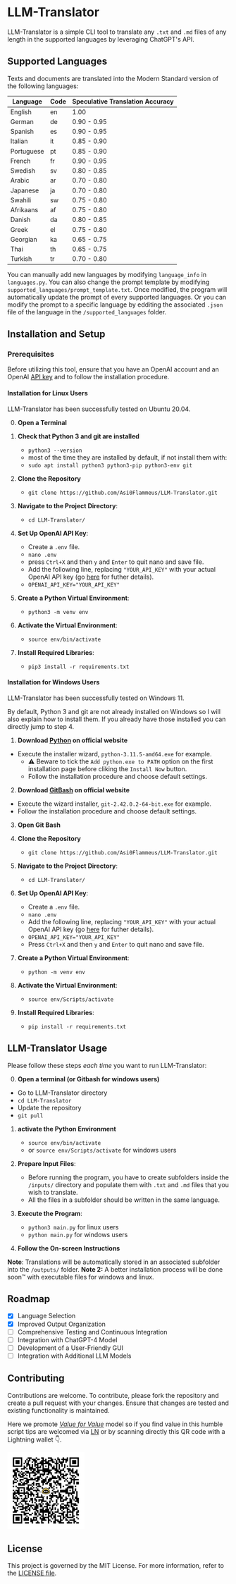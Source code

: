 # LLM-Translator

LLM-Translator is a simple CLI tool to translate any `.txt` and `.md` files of any length in the supported languages by leveraging ChatGPT's API. 

## Supported Languages 

Texts and documents are translated into the Modern Standard version of the following languages:

| Language   | Code | Speculative Translation Accuracy |
|------------|------|----------------------------------|
| English    | en   | 1.00                             |
| German     | de   | 0.90 - 0.95                      |
| Spanish    | es   | 0.90 - 0.95                      |
| Italian    | it   | 0.85 - 0.90                      |
| Portuguese | pt   | 0.85 - 0.90                      |
| French     | fr   | 0.90 - 0.95                      |
| Swedish    | sv   | 0.80 - 0.85                      |
| Arabic     | ar   | 0.70 - 0.80                      |
| Japanese   | ja   | 0.70 - 0.80                      |
| Swahili    | sw   | 0.75 - 0.80                      |
| Afrikaans  | af   | 0.75 - 0.80                      |
| Danish     | da   | 0.80 - 0.85                      |
| Greek      | el   | 0.75 - 0.80                      |
| Georgian   | ka   | 0.65 - 0.75                      |
| Thai       | th   | 0.65 - 0.75                      |
| Turkish    | tr   | 0.70 - 0.80                      |


You can manually add new languages by modifying `language_info` in `languages.py`.
You can also change the prompt template by modifying `supported_languages/prompt_template.txt`. 
Once modified, the program will automatically update the prompt of every supported languages.
Or you can modify the prompt to a specific language by edditing the associated `.json` file of the language in the `/supported_languages` folder.

## Installation and Setup 

### Prerequisites

Before utilizing this tool, ensure that you have an OpenAI account and an OpenAI [API key](https://beta.openai.com/docs/api-reference/introduction) and to follow the installation procedure. 
#### Installation for Linux Users

LLM-Translator has been successfully tested on Ubuntu 20.04. 

0. **Open a Terminal** 
1. **Check that Python 3 and git are installed**
   - `python3 --version` 
   - most of the time they are installed by default, if not install them with:
    - `sudo apt install python3 python3-pip python3-env git`
2. **Clone the Repository**  
   - `git clone https://github.com/Asi0Flammeus/LLM-Translator.git`

3. **Navigate to the Project Directory**:  
   - `cd LLM-Translator/`

4. **Set Up OpenAI API Key**:  
   - Create a `.env` file.
    - `nano .env` 
    - press `Ctrl+X` and then `y` and `Enter` to quit nano and save file. 
   - Add the following line, replacing `"YOUR_API_KEY"` with your actual OpenAI API key (go [here](https://platform.openai.com/account/api-keys) for futher details).
    - `OPENAI_API_KEY="YOUR_API_KEY"`

4. **Create a Python Virtual Environment**:  
   - `python3 -m venv env`

5. **Activate the Virtual Environment**:  
   - `source env/bin/activate`

6. **Install Required Libraries**:  
   - `pip3 install -r requirements.txt`


#### Installation for Windows Users

LLM-Translator has been successfully tested on Windows 11. 

By default, Python 3 and git are not already installed on Windows so I will also explain how to install them. If you already have those installed you can directly jump to step 4. 

1. **Download [Python](https://www.python.org/ftp/python/3.11.5/python-3.11.5-amd64.exe) on official website** 
  - Execute the installer wizard, `python-3.11.5-amd64.exe` for example.
    - ⚠️  Beware to tick the `Add python.exe to PATH` option on the first installation page before cliking the `Install Now` button.
    - Follow the installation procedure and choose default settings.

2. **Download [GitBash](https://github.com/git-for-windows/git/releases/download/v2.42.0.windows.2/Git-2.42.0.2-64-bit.exe) on official website**
  - Execute the wizard installer, `git-2.42.0.2-64-bit.exe` for example.
  - Follow the installation procedure and choose default settings.
3. **Open Git Bash**

4. **Clone the Repository**  
   - `git clone https://github.com/Asi0Flammeus/LLM-Translator.git`

5. **Navigate to the Project Directory**:  
   - `cd LLM-Translator/`

6. **Set Up OpenAI API Key**:  
   - Create a `.env` file.
    - `nano .env` 
   - Add the following line, replacing `"YOUR_API_KEY"` with your actual OpenAI API key (go [here](https://platform.openai.com/account/api-keys) for futher details).
    - `OPENAI_API_KEY="YOUR_API_KEY"`
    - Press `Ctrl+X` and then `y` and `Enter` to quit nano and save file. 

4. **Create a Python Virtual Environment**:  
   - `python -m venv env`

5. **Activate the Virtual Environment**:  
   - `source env/Scripts/activate`

6. **Install Required Libraries**:  
   - `pip install -r requirements.txt`

## LLM-Translator Usage

Please follow these steps *each time* you want to run LLM-Translator:

0. **Open a terminal (or Gitbash for windows users)**
  - Go to LLM-Translator directory
   - `cd LLM-Translator`
  - Update the repository
   - `git pull` 

1. **activate the Python Environment**  
   - `source env/bin/activate` 
   - or `source env/Scripts/activate` for windows users

2. **Prepare Input Files**:  
   - Before running the program, you have to create subfolders inside the `/inputs/` directory and populate them with `.txt` and `.md` files that you wish to translate.
   - All the files in a subfolder should be written in the same language. 

3. **Execute the Program**:  
   - `python3 main.py` for linux users
   - `python main.py` for windows users

4. **Follow the On-screen Instructions** 
   

**Note**: Translations will be automatically stored in an associated subfolder into the `/outputs/` folder. 
**Note 2:** A better installation process will be done soon™ with executable files for windows and linux.

## Roadmap

- [X] Language Selection
- [X] Improved Output Organization
- [ ] Comprehensive Testing and Continuous Integration
- [ ] Integration with ChatGPT-4 Model
- [ ] Development of a User-Friendly GUI
- [ ] Integration with Additional LLM Models

## Contributing

Contributions are welcome. To contribute, please fork the repository and create a pull request with your changes. Ensure that changes are tested and existing functionality is maintained.

Here we promote [*Value for Value*](https://dergigi.com/2021/12/30/the-freedom-of-value/) model so if you find value in this humble script tips are welcomed via [LN](https://getalby.com/p/asi0) or by scanning directly this QR code with a Lightning wallet 👇. 

<img src="./figure/LN-address-asi0-tip.png" width="175">

## License

This project is governed by the MIT License. For more information, refer to the [LICENSE file](./license.md).
